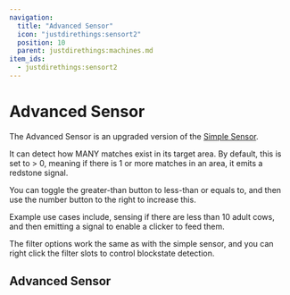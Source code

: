```yaml
---
navigation:
  title: "Advanced Sensor"
  icon: "justdirethings:sensort2"
  position: 10
  parent: justdirethings:machines.md
item_ids:
  - justdirethings:sensort2
---
```


# Advanced Sensor

The Advanced Sensor is an upgraded version of the [Simple Sensor](./mach_sensort1.md).

It can detect how MANY matches exist in its target area. By default, this is set to > 0, meaning if there is 1 or more matches in an area, it emits a redstone signal.

You can toggle the greater-than button to less-than or equals to, and then use the number button to the right to increase this.

Example use cases include, sensing if there are less than 10 adult cows, and then emitting a signal to enable a clicker to feed them.

The filter options work the same as with the simple sensor, and you can right click the filter slots to control blockstate detection.

## Advanced Sensor



<Recipe id="justdirethings:sensort2" />

